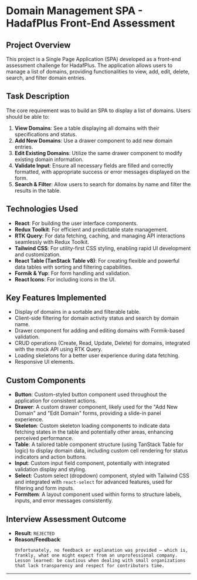 # Domain Management SPA - HadafPlus Front-End Assessment

## Project Overview

This project is a Single Page Application (SPA) developed as a front-end assessment challenge for HadafPlus. The application allows users to manage a list of domains, providing functionalities to view, add, edit, delete, search, and filter domain entries.

## Task Description

The core requirement was to build an SPA to display a list of domains. Users should be able to:

1.  **View Domains**: See a table displaying all domains with their specifications and status.
2.  **Add New Domains**: Use a drawer component to add new domain entries.
3.  **Edit Existing Domains**: Utilize the same drawer component to modify existing domain information.
4.  **Validate Input**: Ensure all necessary fields are filled and correctly formatted, with appropriate success or error messages displayed on the form.
5.  **Search & Filter**: Allow users to search for domains by name and filter the results in the table.

## Technologies Used

- **React**: For building the user interface components.
- **Redux Toolkit**: For efficient and predictable state management.
- **RTK Query**: For data fetching, caching, and managing API interactions seamlessly with Redux Toolkit.
- **Tailwind CSS**: For utility-first CSS styling, enabling rapid UI development and customization.
- **React Table (TanStack Table v8)**: For creating flexible and powerful data tables with sorting and filtering capabilities.
- **Formik & Yup**: For form handling and validation.
- **React Icons**: For including icons in the UI.

## Key Features Implemented

- Display of domains in a sortable and filterable table.
- Client-side filtering for domain activity status and search by domain name.
- Drawer component for adding and editing domains with Formik-based validation.
- CRUD operations (Create, Read, Update, Delete) for domains, integrated with the mock API using RTK Query.
- Loading skeletons for a better user experience during data fetching.
- Responsive UI elements.

## Custom Components

- **Button**: Custom-styled button component used throughout the application for consistent actions.
- **Drawer**: A custom drawer component, likely used for the "Add New Domain" and "Edit Domain" forms, providing a slide-in panel experience.
- **Skeleton**: Custom skeleton loading components to indicate data fetching states in the table and potentially other areas, enhancing perceived performance.
- **Table**: A tailored table component structure (using TanStack Table for logic) to display domain data, including custom cell rendering for status indicators and action buttons.
- **Input**: Custom input field component, potentially with integrated validation display and styling.
- **Select**: Custom select (dropdown) component, styled with Tailwind CSS and integrated with `react-select` for advanced features, used for filtering and form inputs.
- **FormItem**: A layout component used within forms to structure labels, inputs, and error messages consistently.

## Interview Assessment Outcome

- **Result**: `REJECTED`
- **Reason/Feedback**:
  ```
  Unfortunately, no feedback or explanation was provided — which is, frankly, what one might expect from an unprofessional company. 
  Lesson learned: be cautious when dealing with small organizations that lack transparency and respect for contributors time.
  ```

---
